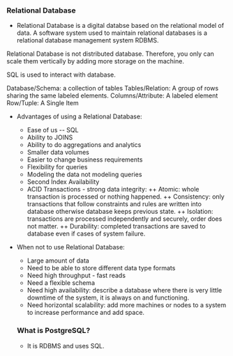 ### Relational Database
- Relational Database is a digital databse based on the relational model of data. A software system used to maintain relational databases is a relational database management system RDBMS.

Relational Database is not distributed database. Therefore, you only can scale them vertically by adding more storage on the machine.

SQL is used to interact with database.

Database/Schema: a collection of tables
Tables/Relation: A group of rows sharing the same labeled elements.
Columns/Attribute: A labeled element
Row/Tuple: A Single Item

- Advantages of using a Relational Database:
    + Ease of us -- SQL
    + Ability to JOINS
    + Ability to do aggregations and analytics
    + Smaller data volumes
    + Easier to change business requirements
    + Flexibility for queries
    + Modeling the data not modeling queries
    + Second Index Availability
    + ACID Transactions - strong data integrity:
        ++ Atomic: whole transaction is processed or nothing happened.
        ++ Consistency: only transactions that follow constraints and rules are written into database otherwise database keeps previous state.
        ++ Isolation: transactions are processed independently and securely, order does not matter.
        ++ Durability: completed transactions are saved to database even if cases of system failure.

- When not to use Relational Database:
    + Large amount of data
    + Need to be able to store different data type formats
    + Need high throughput - fast reads
    + Need a flexible schema
    + Need high availability: describe a database  where there is very little downtime of the system, it is always on and functioning.
    + Need horizontal scalability: add more machines or nodes to a system to increase performance and add space. 

    ### What is PostgreSQL?
    - It is RDBMS and uses SQL. 